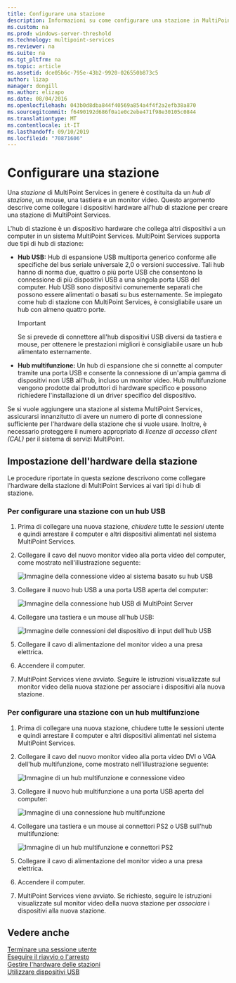 ```yaml
---
title: Configurare una stazione
description: Informazioni su come configurare una stazione in MultiPoint Services
ms.custom: na
ms.prod: windows-server-threshold
ms.technology: multipoint-services
ms.reviewer: na
ms.suite: na
ms.tgt_pltfrm: na
ms.topic: article
ms.assetid: dce05b6c-795e-43b2-9920-026550b873c5
author: lizap
manager: dongill
ms.author: elizapo
ms.date: 08/04/2016
ms.openlocfilehash: 043b0d8dba844f40569a854a4f4f2a2efb38a870
ms.sourcegitcommit: f6490192d686f0a1e0c2ebe471f98e30105c0844
ms.translationtype: MT
ms.contentlocale: it-IT
ms.lasthandoff: 09/10/2019
ms.locfileid: "70871606"
---
```

# <a name="set-up-a-station"></a>Configurare una stazione
Una *stazione* di MultiPoint Services in genere è costituita da un *hub di stazione*, un mouse, una tastiera e un monitor video. Questo argomento descrive come collegare i dispositivi hardware all'hub di stazione per creare una stazione di MultiPoint Services.  
  
L'hub di stazione è un dispositivo hardware che collega altri dispositivi a un computer in un sistema MultiPoint Services. MultiPoint Services supporta due tipi di hub di stazione:  
  
-   **Hub USB:** Hub di espansione USB multiporta generico conforme alle specifiche del bus seriale universale 2,0 o versioni successive. Tali hub hanno di norma due, quattro o più porte USB che consentono la connessione di più dispositivi USB a una singola porta USB del computer. Hub USB sono dispositivi comunemente separati che possono essere alimentati o basati su bus esternamente. Se impiegato come hub di stazione con MultiPoint Services, è consigliabile usare un hub con almeno quattro porte.  
  
    > [!IMPORTANT]  
    > Se si prevede di connettere all'hub dispositivi USB diversi da tastiera e mouse, per ottenere le prestazioni migliori è consigliabile usare un hub alimentato esternamente.  
  
-   **Hub multifunzione:** Un hub di espansione che si connette al computer tramite una porta USB e consente la connessione di un'ampia gamma di dispositivi non USB all'hub, incluso un monitor video. Hub multifunzione vengono prodotte dai produttori di hardware specifico e possono richiedere l'installazione di un driver specifico del dispositivo.  
  
Se si vuole aggiungere una stazione al sistema MultiPoint Services, assicurarsi innanzitutto di avere un numero di porte di connessione sufficiente per l'hardware della stazione che si vuole usare. Inoltre, è necessario proteggere il numero appropriato di *licenze di accesso client (CAL)* per il sistema di servizi MultiPoint.  
  
## <a name="setting-up-station-hardware"></a>Impostazione dell'hardware della stazione  
Le procedure riportate in questa sezione descrivono come collegare l'hardware della stazione di MultiPoint Services ai vari tipi di hub di stazione.  
  
### <a name="to-set-up-a-station-with-a-usb-hub"></a>Per configurare una stazione con un hub USB  
  
1.  Prima di collegare una nuova stazione, *chiudere* tutte le *sessioni* utente e quindi arrestare il computer e altri dispositivi alimentati nel sistema MultiPoint Services.  
  
2.  Collegare il cavo del nuovo monitor video alla porta video del computer, come mostrato nell'illustrazione seguente:  
  
    ![Immagine della connessione video al sistema basato su hub USB](./media/WMSVideoConnection.gif)  
  
3.  Collegare il nuovo hub USB a una porta USB aperta del computer:  
  
    ![Immagine della connessione hub USB di MultiPoint Server](./media/WMSUSBHubConnection.gif)  
  
4.  Collegare una tastiera e un mouse all'hub USB:  
  
    ![Immagine delle connessioni del dispositivo di input dell'hub USB](./media/WMSUSBDeviceConnection.gif)  
  
5.  Collegare il cavo di alimentazione del monitor video a una presa elettrica.  
  
6.  Accendere il computer.  
  
7.  MultiPoint Services viene avviato. Seguire le istruzioni visualizzate sul monitor video della nuova stazione per associare i dispositivi alla nuova stazione.  
  
### <a name="to-set-up-a-station-with-a-multifunction-hub"></a>Per configurare una stazione con un hub multifunzione  
  
1.  Prima di collegare una nuova stazione, chiudere tutte le sessioni utente e quindi arrestare il computer e altri dispositivi alimentati nel sistema MultiPoint Services.  
  
2.  Collegare il cavo del nuovo monitor video alla porta video DVI o VGA dell'hub multifunzione, come mostrato nell'illustrazione seguente:  
  
    ![Immagine di un hub multifunzione e connessione video](./media/WMSMultifunctionHubVideoConnection.gif)  
  
3.  Collegare il nuovo hub multifunzione a una porta USB aperta del computer:  
  
    ![Immagine di una connessione hub multifunzione](./media/WMSMultifunctionHubConnection.gif)  
  
4.  Collegare una tastiera e un mouse ai connettori PS2 o USB sull'hub multifunzione:  
  
    ![Immagine di un hub multifunzione e connettori PS2](./media/WMSMultifunctionHubPS2Connection.gif)  
  
5.  Collegare il cavo di alimentazione del monitor video a una presa elettrica.  
  
6.  Accendere il computer.  
  
7.  MultiPoint Services viene avviato. Se richiesto, seguire le istruzioni visualizzate sul monitor video della nuova stazione per *associare* i dispositivi alla nuova stazione.  
  
## <a name="see-also"></a>Vedere anche  
[Terminare una sessione utente](End-a-User-Session.md)  
[Eseguire il riavvio o l'arresto](Restart-or-Shut-Down.md)  
[Gestire l'hardware delle stazioni](Manage-Station-Hardware.md)  
[Utilizzare dispositivi USB](Work-with-USB-Devices.md)